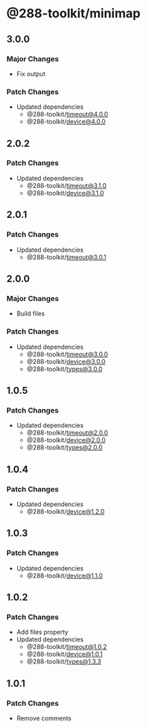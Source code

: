 # @288-toolkit/minimap

## 3.0.0

### Major Changes

- Fix output

### Patch Changes

- Updated dependencies
  - @288-toolkit/timeout@4.0.0
  - @288-toolkit/device@4.0.0

## 2.0.2

### Patch Changes

- Updated dependencies
  - @288-toolkit/timeout@3.1.0
  - @288-toolkit/device@3.1.0

## 2.0.1

### Patch Changes

- Updated dependencies
  - @288-toolkit/timeout@3.0.1

## 2.0.0

### Major Changes

- Build files

### Patch Changes

- Updated dependencies
  - @288-toolkit/timeout@3.0.0
  - @288-toolkit/device@3.0.0
  - @288-toolkit/types@3.0.0

## 1.0.5

### Patch Changes

- Updated dependencies
  - @288-toolkit/timeout@2.0.0
  - @288-toolkit/device@2.0.0
  - @288-toolkit/types@2.0.0

## 1.0.4

### Patch Changes

- Updated dependencies
  - @288-toolkit/device@1.2.0

## 1.0.3

### Patch Changes

- Updated dependencies
  - @288-toolkit/device@1.1.0

## 1.0.2

### Patch Changes

- Add files property
- Updated dependencies
  - @288-toolkit/timeout@1.0.2
  - @288-toolkit/device@1.0.1
  - @288-toolkit/types@1.3.3

## 1.0.1

### Patch Changes

- Remove comments
